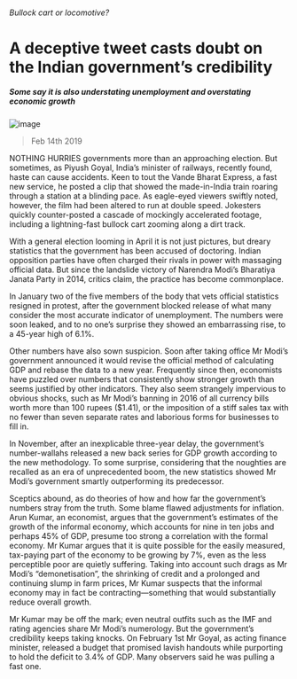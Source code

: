###### Bullock cart or locomotive?
# A deceptive tweet casts doubt on the Indian government’s credibility 
##### Some say it is also understating unemployment and overstating economic growth 
![image](images/20190216_ASD001_0.jpg) 
> Feb 14th 2019 
 
NOTHING HURRIES governments more than an approaching election. But sometimes, as Piyush Goyal, India’s minister of railways, recently found, haste can cause accidents. Keen to tout the Vande Bharat Express, a fast new service, he posted a clip that showed the made-in-India train roaring through a station at a blinding pace. As eagle-eyed viewers swiftly noted, however, the film had been altered to run at double speed. Jokesters quickly counter-posted a cascade of mockingly accelerated footage, including a lightning-fast bullock cart zooming along a dirt track. 
With a general election looming in April it is not just pictures, but dreary statistics that the government has been accused of doctoring. Indian opposition parties have often charged their rivals in power with massaging official data. But since the landslide victory of Narendra Modi’s Bharatiya Janata Party in 2014, critics claim, the practice has become commonplace. 
In January two of the five members of the body that vets official statistics resigned in protest, after the government blocked release of what many consider the most accurate indicator of unemployment. The numbers were soon leaked, and to no one’s surprise they showed an embarrassing rise, to a 45-year high of 6.1%. 
Other numbers have also sown suspicion. Soon after taking office Mr Modi’s government announced it would revise the official method of calculating GDP and rebase the data to a new year. Frequently since then, economists have puzzled over numbers that consistently show stronger growth than seems justified by other indicators. They also seem strangely impervious to obvious shocks, such as Mr Modi’s banning in 2016 of all currency bills worth more than 100 rupees ($1.41), or the imposition of a stiff sales tax with no fewer than seven separate rates and laborious forms for businesses to fill in. 
In November, after an inexplicable three-year delay, the government’s number-wallahs released a new back series for GDP growth according to the new methodology. To some surprise, considering that the noughties are recalled as an era of unprecedented boom, the new statistics showed Mr Modi’s government smartly outperforming its predecessor. 
Sceptics abound, as do theories of how and how far the government’s numbers stray from the truth. Some blame flawed adjustments for inflation. Arun Kumar, an economist, argues that the government’s estimates of the growth of the informal economy, which accounts for nine in ten jobs and perhaps 45% of GDP, presume too strong a correlation with the formal economy. Mr Kumar argues that it is quite possible for the easily measured, tax-paying part of the economy to be growing by 7%, even as the less perceptible poor are quietly suffering. Taking into account such drags as Mr Modi’s “demonetisation”, the shrinking of credit and a prolonged and continuing slump in farm prices, Mr Kumar suspects that the informal economy may in fact be contracting—something that would substantially reduce overall growth. 
Mr Kumar may be off the mark; even neutral outfits such as the IMF and rating agencies share Mr Modi’s numerology. But the government’s credibility keeps taking knocks. On February 1st Mr Goyal, as acting finance minister, released a budget that promised lavish handouts while purporting to hold the deficit to 3.4% of GDP. Many observers said he was pulling a fast one. 
